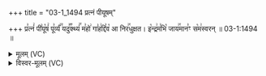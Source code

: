 +++
title = "03-1_1494 प्रत्नं पीयूषम्"

+++
प्र꣣त्नं꣢ पी꣣यू꣡षं꣢ पू꣣र्व्यं꣢꣫ यदु꣣꣬क्थ्यं꣢꣯ म꣣हो꣢ गा꣣ह꣢द्दि꣣व꣡ आ निर꣢꣯धुक्षत। इ꣡न्द्र꣢म꣣भि꣡ जाय꣢꣯मान꣣ꣳ स꣡म꣢स्वरन् ॥ 03-1:1494 ॥

<details><summary>मूलम् (VC)</summary>

प्र꣣त्नं꣢ पी꣣यू꣡षं꣢ पू꣣र्व्यं꣢꣫ यदु꣣꣬क्थ्यं꣢꣯ म꣣हो꣢ गा꣣हा꣢द्दि꣣व꣡ आ निर꣢꣯धुक्षत । इ꣡न्द्र꣢म꣣भि꣡ जाय꣢꣯मान꣣ꣳ स꣡म꣢स्वरन् ॥१४९४॥
</details>

<details><summary>विस्वर-मूलम् (VC)</summary>

प्रत्नं पीयूषं पूर्व्यं यदुक्थ्यं महो गाहाद्दिव आ निरधुक्षत । इन्द्रमभि जायमानꣳ समस्वरन् ॥१४९४॥
</details>